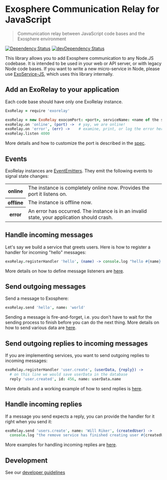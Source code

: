 # Exosphere Communication Relay for JavaScript

> Communication relay between JavaScript code bases and the Exosphere environment

[![Dependency Status](https://david-dm.org/originate/exorelay-js.svg)](https://david-dm.org/originate/exorelay-js)
[![devDependency Status](https://david-dm.org/originate/exorelay-js/dev-status.svg)](https://david-dm.org/originate/exorelay-js#info=devDependencies)

This library allows you to add Exosphere communication to any Node.JS codebase.
It is intended to be used in your web or API server,
or with legacy Node code bases.
If you want to write a new micro-service in Node,
please use [ExoService-JS](https://github.com/Originate/exoservice-js),
which uses this library internally.


## Add an ExoRelay to your application

Each code base should have only one ExoRelay instance.

```coffeescript
ExoRelay = require 'exorelay'

exoRelay = new ExoRelay exocomPort: <port>, serviceName: <name of the service using ExoRelay>
exoRelay.on 'online', (port) ->  # yay, we are online!
exoRelay.on 'error', (err) ->    # examine, print, or log the error here
exoRelay.listen 4000
```

More details and how to customize the port is described in the [spec](features/listen.feature).

## Events

ExoRelay instances are [EventEmitters](https://nodejs.org/api/events.html).
They emit the following events to signal state changes:

<table>
  <tr>
    <th>online</th>
    <td>The instance is completely online now. Provides the port it listens on.
  </tr>
  <tr>
    <th>offline</th>
    <td>The instance is offline now.</td>
  </tr>
  <tr>
    <th>error</th>
    <td>An error has occurred. The instance is in an invalid state, your application should crash.</td>
  </tr>
</table>


## Handle incoming messages

Let's say we build a service that greets users.
Here is how to register a handler for incoming "hello" messages:

```coffeescript
exoRelay.registerHandler 'hello', (name) -> console.log "hello #{name}!"
```

More details on how to define message listeners are [here](features/receiving-messages.feature).


## Send outgoing messages

Send a message to Exosphere:

```coffeescript
exoRelay.send 'hello', name: 'world'
```

Sending a message is fire-and-forget, i.e. you don't have to wait for the
sending process to finish before you can do the next thing.
More details on how to send various data are [here](features/sending.feature).


## Send outgoing replies to incoming messages

If you are implementing services, you want to send outgoing replies to incoming messages:

```coffeescript
exoRelay.registerHandler 'user.create', (userData, {reply}) ->
  # on this line we would save userData in the database
  reply 'user.created', id: 456, name: userData.name
```

More details and a working example of how to send replies is [here](features/outgoing-replies.feature).


## Handle incoming replies

If a message you send expects a reply,
you can provide the handler for it right when you send it:

```coffeescript
exoRelay.send 'users.create', name: 'Will Riker', (createdUser) ->
  console.log "the remove service has finished creating user #{createdUser.id}"
```

More examples for handling incoming replies are [here](features/incoming-replies.feature).


## Development

See our [developer guidelines](CONTRIBUTING.md)
